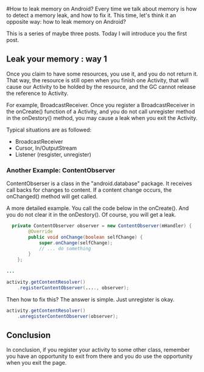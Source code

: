 #How to leak memory on Android?
Every time we talk about memory is how to detect a memory leak, and how to fix it. This time, let's think it an opposite way: how to leak memory on Android?

This is a series of maybe three posts. Today I will introduce you the first post.

## Leak your memory : way 1
Once you claim to have some resources, you use it, and you do not return it. That way, the resource is still open when you finish one Activity, that will cause our Activity to be holded  by the resource, and the GC cannot release the reference to Activity.

For example, BroadcastReceiver. Once you register a BroadcastReceiver in the onCreate() function of a Activity, and you do not call unregister method in the onDestory() method, you may cause a leak when you exit the Activity.

Typical situations are as followed:
* BroadcastReceiver
* Cursor, In/OutputStream
* Listener (resgister, unregister)

### Another Example: ContentObserver
ContentObserser is a class in the "android.database" package. It receives call backs for changes to content. If a content change occurs, the onChanged() method will get called.

A more detailed example. You call the code below in the onCreate(). And you do not clear it in the onDestory(). Of course, you will get a leak.

```java
  private ContentObserver observer = new ContentObserver(mHandler) {
        @Override
        public void onChange(boolean selfChange) {
            super.onChange(selfChange);
            // ... do something
        }
    };
    
...

activity.getContentResolver()
    .registerContentObserver(...., observer);
```
Then how to fix this?
The answer is simple. Just unregister is okay.

```java
activity.getContentResolver()
    .unregisterContentObserver(observer);
```
## Conclusion
In conclusion, if you register your activity to some other class, remember you have an opportunity to exit from there and you do use the opportunity when you exit the page. 










